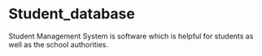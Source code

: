 # Student_database
 Student Management System is software which is helpful for students as well as the school authorities. 
